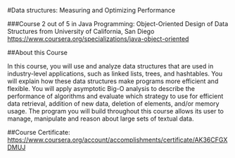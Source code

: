 #Data structures: Measuring and Optimizing Performance

###Course 2 out of 5 in Java Programming: Object-Oriented Design of Data Structures from University of California, San Diego
https://www.coursera.org/specializations/java-object-oriented

##About this Course

In this course, you will use and analyze data structures that are used in industry-level applications, such as linked lists, trees, and hashtables.  You will explain how these data structures make programs more efficient and flexible.  You will apply asymptotic Big-O analysis to describe the performance of algorithms and evaluate which strategy to use for efficient data retrieval, addition of new data, deletion of elements, and/or memory usage.
The program you will build throughout this course allows its user to manage, manipulate and reason about large sets of textual data.

##Course Certificate: 
https://www.coursera.org/account/accomplishments/certificate/AK36CFGXDMUJ
